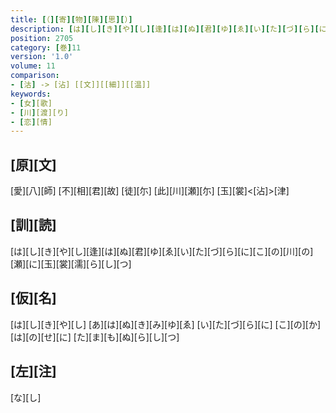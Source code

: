 ```yaml
---
title: [（][寄][物][陳][思][）]
description: [は][し][き][や][し][逢][は][ぬ][君][ゆ][ゑ][い][た][づ][ら][に][こ][の][川][の][瀬][に][玉][裳][濡][ら][し][つ]
position: 2705
category: [巻]11
version: '1.0'
volume: 11
comparison:
- [沽] -> [沾] [[文]][[細]][[温]]
keywords:
- [女][歌]
- [川][渡][り]
- [恋][情]
---
```


## [原][文]

[愛][八][師] [不][相][君][故] [徒][尓] [此][川][瀬][尓] [玉][裳]<[沾]>[津]

## [訓][読]

[は][し][き][や][し][逢][は][ぬ][君][ゆ][ゑ][い][た][づ][ら][に][こ][の][川][の][瀬][に][玉][裳][濡][ら][し][つ]

## [仮][名]

[は][し][き][や][し] [あ][は][ぬ][き][み][ゆ][ゑ] [い][た][づ][ら][に] [こ][の][か][は][の][せ][に] [た][ま][も][ぬ][ら][し][つ]

## [左][注]

[な][し]
